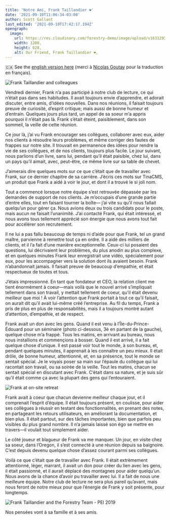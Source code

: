 ```yaml
---
title: 'Notre Ami, Frank Taillandier ❤️'
date: '2021-09-10T11:06:34-03:00'
author: Scott Gallant
last_edited: '2021-09-10T17:42:17.194Z'
opengraph:
  image:
    url: https://res.cloudinary.com/forestry-demo/image/upload/v1631295724/tina-io/blog/frank-taillandier-painting.jpg,
    width: 1200,
    height: 628,
    alt: Our Friend, Frank Taillandier ❤️,
---
```


🇨🇦 See the [english version here](#) (merci à [Nicolas Goutay](https://twitter.com/messages/17271529-58286073) pour la traduction en français).

![Frank Taillandier and colleagues](https://res.cloudinary.com/forestry-demo/image/upload/v1631295724/tina-io/blog/frank-taillandier-painting.jpg)

Vendredi dernier, Frank n’a pas participé à notre club de lecture, ce qui n’était pas dans ses habitudes. Il avait toujours envie d’apprendre, et adorait discuter, entre amis, d’idées nouvelles. Dans nos réunions, il faisait toujours preuve de curiosité, d’esprit critique; mais aussi de bonne humeur et d’entrain. Quelques jours plus tard, un appel de sa soeur m’a appris pourquoi il n’était pas là. Frank s’était éteint, paisiblement, dans son sommeil, la veille de cette réunion.

Ce jour là, j’ai vu Frank encourager ses collègues, collaborer avec eux, aider nos clients à résoudre leurs problèmes, et même corriger des fautes de frappes sur notre site. Il trouvait en permanence des idées pour rendre la vie de ses collègues, et de nos clients, toujours plus facile. Le jour suivant, nous parlions d’un livre, sans lui, pendant qu’il était paisible, chez lui, dans un pays qu’il aimait, avec, peut-être, ce même livre sur sa table de chevet.

J’aimerais dire quelques mots sur ce que c’était que de travailler avec Frank, sur ce dernier chapitre de sa carrière. J’écris ces mots sur TinaCMS, un produit que Frank a aidé à voir le jour, et dont il a trouvé le si joli nom.

Tout a commencé lorsque notre équipe s’est retrouvée dépassée par les demandes de support de nos clients. Je m’occupais d’une grande partie d’entre elles, tout en faisant tourner la boîte— j’ai vite su qu’il nous fallait quelqu’un pour gérer ça. Nous avions deux ou trois candidats pour le poste, mais aucun ne faisait l’unanimité. J’ai contacté Frank, qui était intéressé, et nous avons tous tellement apprécié son énergie que nous avons tout fait pour accélérer son recrutement.

Il ne lui a pas fallu beaucoup de temps ni d’aide pour que Frank, tel un grand maître, parvienne à remettre tout ça en ordre. Il a aidé des milliers de clients, et il l’a fait d’une manière exceptionnelle. Ceux-ci lui posaient des questions, lui décrivaient leur problèmes, du plus anodin au plus complexe, et en quelques minutes Frank leur enregistrait une vidéo, spécialement pour eux, pour les accompagner vers la solution dont ils avaient besoin. Frank n’abandonnait jamais. Il faisait preuve de beaucoup d’empathie, et était respectueux de toutes et tous.

J’étais impressionné. En tant que fondateur et CEO, la relation client me tient énormément à coeur—mais voilà que le nouvel arrivé s’impliquait tellement dans son travail, y mettait tellement de coeur, qu’il était devenu meilleur que moi ! À voir l’attention que Frank portait à tout ce qu’il faisait, on aurait dit qu’il avait lui-même créé l’entreprise. Au fil du temps, Frank a pris de plus en plus de responsabilités, mais il a toujours montré autant d’attention, d’empathie, et de respect.

Frank avait un don avec les gens. Quand il est venu à l’Île-du-Prince-Édouard pour un séminaire (photo ci-dessous, 3è en partant de la gauche), quelque chose m’a frappé. Tous les matins, en arrivant au bureau, nous nous installions et commençions à bosser. Quand il est arrivé, il a fait quelque chose d’unique. Il est passé voir tout le monde, à son bureau, et, pendant quelques minutes, il apprenait à les connaître un peu mieux. Il était drôle, de bonne humeur, attentionné, et, en sa présence, tout le monde se sentait spécial. Je le voyais poser sa main sur l’épaule du collègue qui lui racontait son travail, ou sa soirée de la veille. Tout les matins, chacun se sentait spécial en discutant avec Frank. C’était dans sa nature, et je suis sûr qu’il était comme ça avec la plupart des gens qui l’entouraient.

![Frank at on-site retreat](https://res.cloudinary.com/forestry-demo/image/upload/v1631283892/tina-io/blog/forestry-retreat-1300.jpg)

Frank avait à coeur que chacun devienne meilleur chaque jour, et il comprenait l’esprit d’équipe. Il était toujours présent, en coulisse, pour aider ses collègues à réussir en testant des fonctionnalités, en prenant des notes, en partageant les retours utilisateurs, en améliorant la documentation, et bien plus. Il était partout, sur des tâches importantes, bien que parfois peu visibles du plus grand nombre. Il n’a jamais laissé son égo se mettre en travers—il voulait tout simplement aider.

Le côté joueur et blagueur de Frank va me manquer. Un jour, en visite chez sa soeur, dans l’Oregon, il s’est connecté à une réunion depuis sa baignoire. C’est depuis devenu quelque chose d’assez courant parmi ses collègues.

Voilà ce que c’était que de travailler avec Frank. Il était extrèmement attentionné, léger, marrant, il avait un don pour créer du lien avec les gens, il était passionné, et il aurait déplacé des montagnes pour aider quelqu’un. Nous avons de la chance d’avoir pu travailler avec lui. Il a fait de nous une meilleure équipe. Notre club de lecture ne sera plus pareil qu’avant, mais nous feront de notre mieux pour que l’énergie de Frank y soit présente, pour longtemps.

![Frank Taillandier and the Forestry Team - PEI 2019](https://res.cloudinary.com/forestry-demo/image/upload/v1631283892/tina-io/blog/forestry-team-pei.jpg)

Nos pensées vont à sa famille et à ses amis.
